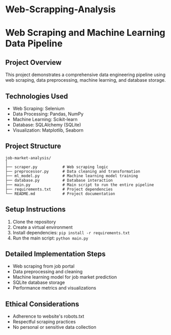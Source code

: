 # Web-Scrapping-Analysis

# Web Scraping and Machine Learning Data Pipeline

## Project Overview
This project demonstrates a comprehensive data engineering pipeline using web scraping, data preprocessing, machine learning, and database storage.

## Technologies Used
- Web Scraping: Selenium
- Data Processing: Pandas, NumPy
- Machine Learning: Scikit-learn
- Database: SQLAlchemy (SQLite)
- Visualization: Matplotlib, Seaborn

## Project Structure
```
job-market-analysis/
│
├── scraper.py           # Web scraping logic
├── preprocessor.py      # Data cleaning and transformation
├── ml_model.py          # Machine learning model training
├── database.py          # Database interaction
├── main.py              # Main script to run the entire pipeline
├── requirements.txt     # Project dependencies
└── README.md            # Project documentation
```

## Setup Instructions
1. Clone the repository
2. Create a virtual environment
3. Install dependencies: `pip install -r requirements.txt`
4. Run the main script: `python main.py`

## Detailed Implementation Steps
- Web scraping from job portal
- Data preprocessing and cleaning
- Machine learning model for job market prediction
- SQLite database storage
- Performance metrics and visualizations

## Ethical Considerations
- Adherence to website's robots.txt
- Respectful scraping practices
- No personal or sensitive data collection
```
